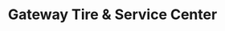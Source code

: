 ---
title: "Gateway Tire & Service Center"
url: /lufkin/gateway-tire-und-service-center/
shop: Autoteile
---